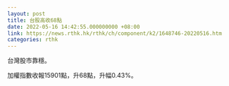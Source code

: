 ```yaml
---
layout: post
title: 台股高收68點
date: 2022-05-16 14:42:55.000000000 +08:00
link: https://news.rthk.hk/rthk/ch/component/k2/1648746-20220516.htm
categories: rthk
---
```


台灣股市靠穩。

加權指數收報15901點，升68點，升幅0.43%。
